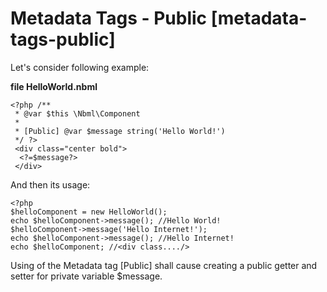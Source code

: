 # Metadata Tags - Public [metadata-tags-public]

Let's consider following example:

**file HelloWorld.nbml**

	<?php /**
	 * @var $this \Nbml\Component
	 *
	 * [Public] @var $message string('Hello World!')
	 */ ?>
	 <div class="center bold">
	  <?=$message?>
	 </div>

And then its usage:

	<?php
	$helloComponent = new HelloWorld();
	echo $helloComponent->message(); //Hello World!
	$helloComponent->message('Hello Internet!');
	echo $helloComponent->message(); //Hello Internet!
	echo $helloComponent; //<div class..../>

Using of the Metadata tag \[Public\] shall cause creating a public getter and setter for private variable $message.
